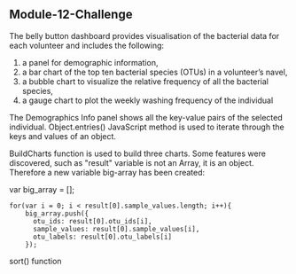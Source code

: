 ## Module-12-Challenge

The belly button dashboard provides visualisation of the bacterial data for each volunteer and includes the following:
  1) a panel for demographic information,
  2) a bar chart of the top ten bacterial species (OTUs) in a volunteer’s navel, 
  3) a bubble chart to visualize the relative frequency of all the bacterial species,
  4) a gauge chart to plot the weekly washing frequency of the individual

The Demographics Info panel shows all the key-value pairs of the selected individual. Object.entries() JavaScript method is used to iterate through the keys and values of an object.

BuildCharts function is used to build three charts. Some features were discovered, such as "result" variable is not an Array, it is an object.
Therefore a new variable big-array has been created:


var big_array = [];

    for(var i = 0; i < result[0].sample_values.length; i++){
        big_array.push({
          otu_ids: result[0].otu_ids[i],
          sample_values: result[0].sample_values[i],
          otu_labels: result[0].otu_labels[i]
        }); 

sort() function 
